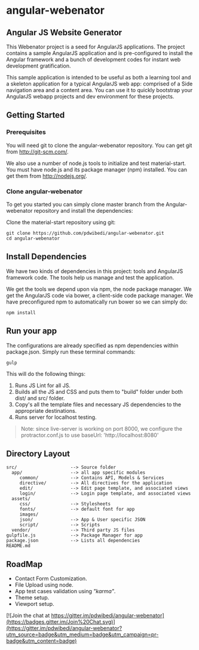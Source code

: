 # angular-webenator

## Angular JS Website Generator
This Webenator project is a seed for AngularJS applications. The project contains a sample AngularJS application and is pre-configured to install the Angular framework and a bunch of development codes for instant web development gratification.

This sample application is intended to be useful as both a learning tool and a skeleton application for a typical AngularJS web app: comprised of a Side navigation area and a content area. You can use it to quickly bootstrap your AngularJS webapp projects and dev environment for these projects. 

## Getting Started

### Prerequisites
You will need git to clone the angular-webenator repository. You can get git from http://git-scm.com/.

We also use a number of node.js tools to initialize and test material-start. You must have node.js and its package manager (npm) installed. You can get them from http://nodejs.org/.

### Clone angular-webenator
To get you started you can simply clone master branch from the Angular-webenator repository and install the dependencies:

Clone the material-start repository using git:

    git clone https://github.com/pdwibedi/angular-webenator.git
    cd angular-webenator

## Install Dependencies

We have two kinds of dependencies in this project: tools and AngularJS framework code. The tools help us manage and test the application.

We get the tools we depend upon via npm, the node package manager.
We get the AngularJS code via bower, a client-side code package manager.
We have preconfigured npm to automatically run bower so we can simply do:

    npm install

## Run your app
The configurations are already specified as npm dependencies within package.json. Simply run these terminal commands:

    gulp

This will do the following things:

1. Runs JS Lint for all JS.
2. Builds all the JS and CSS and puts them to "build" folder under both dist/ and src/ folder.
3. Copy's all the template files and necessary JS dependencies to the appropriate destinations.
4. Runs server for localhost testing.


> Note: since live-server is working on port 8000, we configure the protractor.conf.js to use baseUrl: 
> 'http://localhost:8080'

## Directory Layout


    src/                    --> Source folder
      app/                  --> all app specific modules
         common/            --> Contains API, Models & Services
         directive/         --> All directives for the application
         edit/              --> Edit page template, and associated views
         login/             --> Login page template, and associated views
      assets/
         css/               --> Stylesheets
         fonts/             --> default font for app
         images/            
         json/              --> App & User specific JSON
         script/            --> Scripts
      vendor/               --> Third party JS files
    gulpfile.js             --> Package Manager for app
    package.json            --> Lists all dependencies
    README.md

## RoadMap


* Contact Form Customization.
* File Upload using node.
* App test cases validation using *"karma"*.
* Theme setup.
* Viewport setup.


[![Join the chat at https://gitter.im/pdwibedi/angular-webenator](https://badges.gitter.im/Join%20Chat.svg)](https://gitter.im/pdwibedi/angular-webenator?utm_source=badge&utm_medium=badge&utm_campaign=pr-badge&utm_content=badge)



